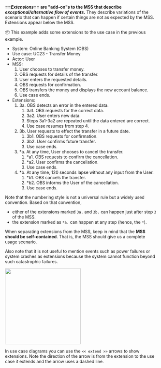 **==_Extensions_== are "add-on"s to the MSS that describe _exceptional/alternative flow of events_.** They describe variations of the scenario that can happen if certain things are not as expected by the MSS. Extensions appear below the MSS. 

<tip-box>

:package: This example adds some extensions to the use case in the previous example.

<ul>
  <li>System: Online Banking System (OBS)</li>
  <li>Use case: UC23 - Transfer Money</li>
  <li>Actor: User</li>
  <li>MSS:
    <ol>
      <li>User chooses to transfer money.</li>
      <li>OBS requests for details of the transfer.</li>
      <li>User enters the requested details.</li>
      <li>OBS requests for confirmation.</li>
      <li>OBS transfers the money and displays the new account balance.</li>
      <li class="custom-bullet-point">Use case ends.</li>
    </ol>
  </li>
  <li> Extensions:
    <ol class="custom-bullet-list">
      <li>3a. OBS detects an error in the entered data.
        <ol class="custom-bullet-list">
          <li>3a1. OBS requests for the correct data.</li>
          <li>3a2. User enters new data.</li>
          <li>Steps 3a1-3a2 are repeated until the data entered are correct.</li>
          <li>Use case resumes from step 4.</li>
        </ol>
      </li>
      <li>3b. User requests to effect the transfer in a future date.
        <ol class="custom-bullet-list">
          <li>3b1. OBS requests for confirmation.</li>
          <li>3b2. User confirms future transfer.</li>
          <li>Use case ends.</li>
        </ol>
      </li>
      <li>*a. At any time, User chooses to cancel the transfer.
        <ol class="custom-bullet-list">
          <li>*a1. OBS requests to confirm the cancellation.</li>
          <li>*a2. User confirms the cancellation.</li>
          <li>Use case ends.</li>
        </ol>
      </li>
      <li>*b. At any time, 120 seconds lapse without any input from the User.
        <ol class="custom-bullet-list">
          <li>*b1. OBS cancels the transfer.</li>
          <li>*b2. OBS informs the User of the cancellation.</li>
          <li>Use case ends.</li>
        </ol>
      </li>
    </ol>
  </li>
</ul>

</tip-box>

Note that the numbering style is not a universal rule but a widely used convention. Based on that convention, 
* either of the extensions marked `3a.` and `3b.` can happen just after step `3` of the MSS.
* the extension marked as `*a.` can happen at any step (hence, the `*`).

When separating extensions from the MSS, keep in mind that the **MSS should be self-contained**. That is, the MSS should give us a complete usage scenario. 

Also note that it is not useful to mention events such as power failures or system crashes as extensions because the system cannot function beyond such catastrophic failures.

<img src="{{baseUrl}}/specifyingRequirements/useCases/details/images/extension.png" height="250" />

<p/>

In use case diagrams you can use the `<< extend >>` arrows to show extensions. Note the direction of the arrow is from the extension to the use case it extends and the arrow uses a dashed line.
